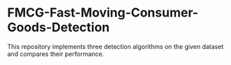 # FMCG-Fast-Moving-Consumer-Goods-Detection
This repository implements three detection algorithms on the given dataset and compares their performance.
